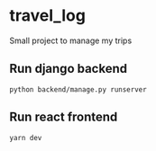 # travel_log

Small project to manage my trips

## Run django backend

`python backend/manage.py runserver`

## Run react frontend

`yarn dev`
